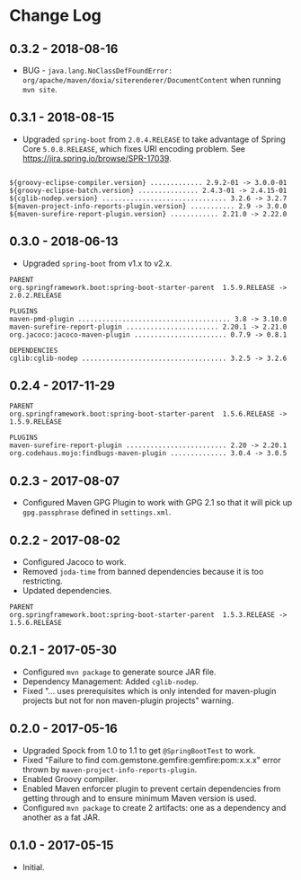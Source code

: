 # Change Log

## 0.3.2 - 2018-08-16

* BUG - `java.lang.NoClassDefFoundError: org/apache/maven/doxia/siterenderer/DocumentContent` when running `mvn site`.

## 0.3.1 - 2018-08-15

* Upgraded `spring-boot` from `2.0.4.RELEASE` to take advantage of Spring Core `5.0.8.RELEASE`, which fixes URI encoding problem. See https://jira.spring.io/browse/SPR-17039.

```

${groovy-eclipse-compiler.version} ............. 2.9.2-01 -> 3.0.0-01
${groovy-eclipse-batch.version} ............... 2.4.3-01 -> 2.4.15-01
${cglib-nodep.version} ............................... 3.2.6 -> 3.2.7
${maven-project-info-reports-plugin.version} ........... 2.9 -> 3.0.0
${maven-surefire-report-plugin.version} ............ 2.21.0 -> 2.22.0
```

## 0.3.0 - 2018-06-13

* Upgraded `spring-boot` from v1.x to v2.x.

```
PARENT
org.springframework.boot:spring-boot-starter-parent  1.5.9.RELEASE -> 2.0.2.RELEASE

PLUGINS
maven-pmd-plugin ...................................... 3.8 -> 3.10.0
maven-surefire-report-plugin ....................... 2.20.1 -> 2.21.0
org.jacoco:jacoco-maven-plugin ....................... 0.7.9 -> 0.8.1

DEPENDENCIES
cglib:cglib-nodep .................................... 3.2.5 -> 3.2.6
```

## 0.2.4 - 2017-11-29

```
PARENT
org.springframework.boot:spring-boot-starter-parent  1.5.6.RELEASE -> 1.5.9.RELEASE

PLUGINS
maven-surefire-report-plugin ......................... 2.20 -> 2.20.1
org.codehaus.mojo:findbugs-maven-plugin .............. 3.0.4 -> 3.0.5
```

## 0.2.3 - 2017-08-07

* Configured Maven GPG Plugin to work with GPG 2.1 so that it will pick up `gpg.passphrase` defined in `settings.xml`.

## 0.2.2 - 2017-08-02

* Configured Jacoco to work.
* Removed `joda-time` from banned dependencies because it is too restricting.
* Updated dependencies.

```
PARENT
org.springframework.boot:spring-boot-starter-parent  1.5.3.RELEASE -> 1.5.6.RELEASE
```

## 0.2.1 - 2017-05-30

* Configured `mvn package` to generate source JAR file.
* Dependency Management: Added `cglib-nodep`.
* Fixed "... uses prerequisites which is only intended for maven-plugin projects but not for non maven-plugin projects" warning.

## 0.2.0 - 2017-05-16

* Upgraded Spock from 1.0 to 1.1 to get `@SpringBootTest` to work.
* Fixed "Failure to find com.gemstone.gemfire:gemfire:pom:x.x.x" error thrown by `maven-project-info-reports-plugin`.
* Enabled Groovy compiler.
* Enabled Maven enforcer plugin to prevent certain dependencies from getting through and to ensure minimum Maven version is used.
* Configured `mvn package` to create 2 artifacts: one as a dependency and another as a fat JAR.

## 0.1.0 - 2017-05-15

* Initial.
